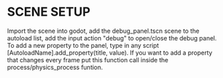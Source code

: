 # SCENE SETUP
Import the scene into godot, add the debug_panel.tscn scene to the autoload list, add the input action "debug" to open/close the debug panel.
To add a new property to the panel, type in any script [AutoloadName].add_property(title, value). If you want to add a property that changes every frame put this function call inside the process/physics_process funtion.